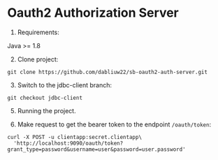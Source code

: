 # Oauth2 Authorization Server

1. Requirements:

Java >= 1.8

2. Clone project:

```
git clone https://github.com/dabliuw22/sb-oauth2-auth-server.git
```

3. Switch to the jdbc-client branch:

```
git checkout jdbc-client
```

5. Running the project.

6. Make request to get the bearer token to the endpoint `/oauth/token`:

```
curl -X POST -u clientapp:secret.clientapp\
  'http://localhost:9090/oauth/token?grant_type=password&username=user&password=user.password'
```